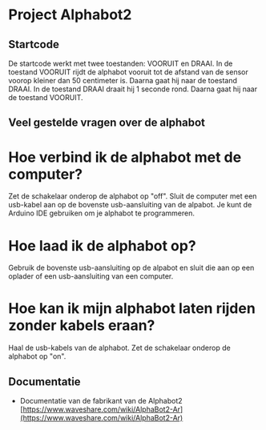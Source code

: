 # Project Alphabot2

## Startcode
De startcode werkt met twee toestanden: VOORUIT en DRAAI.
In de toestand VOORUIT rijdt de alphabot vooruit tot de afstand van de sensor voorop kleiner dan 50 centimeter is. Daarna gaat hij naar de toestand DRAAI. In de toestand DRAAI draait hij 1 seconde rond. Daarna gaat hij naar de toestand VOORUIT. 

## Veel gestelde vragen over de alphabot

# Hoe verbind ik de alphabot met de computer?
Zet de schakelaar onderop de alphabot op "off".
Sluit de computer met een usb-kabel aan op de bovenste usb-aansluiting van de alpabot. 
Je kunt de Arduino IDE gebruiken om je alphabot te programmeren.

# Hoe laad ik de alphabot op?
Gebruik de bovenste usb-aansluiting op de alpabot en sluit die aan op een oplader of een usb-aansluiting van een computer.

# Hoe kan ik mijn alphabot laten rijden zonder kabels eraan?
Haal de usb-kabels van de alphabot. 
Zet de schakelaar onderop de alphabot op "on".

## Documentatie
- Documentatie van de fabrikant van de Alphabot2<br>
[https://www.waveshare.com/wiki/AlphaBot2-Ar](https://www.waveshare.com/wiki/AlphaBot2-Ar)



